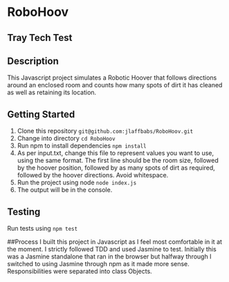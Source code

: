 # RoboHoov
## Tray Tech Test

## Description
This Javascript project simulates a Robotic Hoover that follows directions around an
enclosed room and counts how many spots of dirt it has cleaned as well as
retaining its location.

## Getting Started
1. Clone this repository `git@github.com:jlaffbabs/RoboHoov.git`
2. Change into directory `cd RoboHoov`
3. Run npm to install dependencies `npm install`
4. As per input.txt, change this file to represent values you want to use, using the same format. The first line should be the room size, followed by the hoover position, followed by as many spots of dirt as required, followed by the hoover directions. Avoid whitespace.
5. Run the project using node `node index.js`
6. The output will be in the console.

## Testing
Run tests using `npm test`

##Process
I built this project in Javascript as I feel most comfortable in it at the
moment. I strictly followed TDD and used Jasmine to test. Initially this was
a Jasmine standalone that ran in the browser but halfway through I switched to
using Jasmine through npm as it made more sense. Responsibilities were
separated into class Objects.
